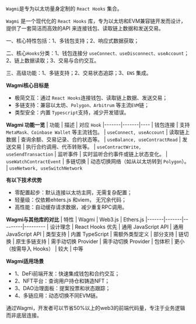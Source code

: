 `Wagmi`是专为以太坊量身定制的 `React Hooks` 集合。

`Wagmi` 是一个现代化的 `React Hooks` 库，专为以太坊和EVM兼容链开发而设计，提供了一套简洁而高效的API 来连接钱包、读取链上数据和发送交易。

一、核心特性包括：1、多钱包支持；2、响应式数据获取；

二、核心`Hooks`分类：1、钱包连接分 `useConnect、useDisconnect、useAccount`； 2、链上数据读取；3、交易与合约交互。

三、高级功能：1、多链支持；2、交易状态追踪；3、`ENS` 集成。

**Wagmi核心目标是**
- 极简交互：通过 `React Hooks`连接钱包、读取链上数据、发送交易；
- 多链支持：兼容以太坊、`Polygon、Arbitrum` 等主流`EVM`链；
- 类型安全：内置 `Typescript`支持，减少开发错误。

**Wagmi 功能一览**
| 功能	| 描述	| 对应 `Hook`
|-------|-------|----
| 钱包连接	| 支持 `MetaMask、Coinbase Wallet` 等主流钱包。	| `useConnect, useAccount`
| 读取链上数据	| 查询余额、交易记录、合约状态等。	| `useBalance, useContractRead`
| 发送交易	| 执行合约调用、代币转账等。	| `useContractWrite, useSendTransaction`
| 监听事件	| 实时监听合约事件或链上状态变化。	| `useWatchContractEvent`
| 多链切换	| 动态切换网络（如从以太坊转到 `Polygon`）。	| `useNetwork, useSwitchNetwork`

**有以下技术优势**
- 零配置起步：默认连接以太坊主网，无需复杂配置；
- 轻量级：仅依赖ehters.js 和viem， 无冗余代码；
- 高性能：自动缓存请求数据，减少重复RPC调用。


**Wagmi与其他库的对比**
| 特性	| Wagmi	| Web3.js	| Ethers.js
|-------|-------|---------|---------
| 设计理念	| React Hooks 优先	| 通用 JavaScript API	| 通用 JavaScript API
| 类型支持	| 内置 TypeScript	| 需额外类型定义	| 部分支持
| 链切换	| 原生多链支持	| 需手动切换 Provider	| 需手动切换 Provider
| 包体积	| 更小（按需导入 Hooks）	| 较大	| 中等

**Wagmi适用场景**
- 1、DeFi前端开发：快速集成钱包和合约交互；
- 2、NFT平台：查询用户持仓和铸造NFT；
- 3、DAO治理面板：提案投票和状态跟踪；
- 4、多链应用：动态切换不同EVM链。


通过Wagmi，开发者可以节省50%以上的web3的前端代码量，专注于业务逻辑而非底层连接。
